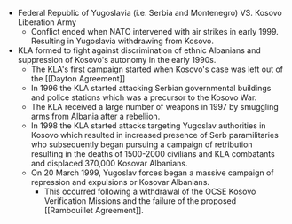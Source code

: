 
- Federal Republic of Yugoslavia (i.e. Serbia and Montenegro) VS. Kosovo Liberation Army
	- Conflict ended when NATO intervened with air strikes in early 1999. Resulting in Yugoslavia withdrawing from Kosovo. 
- KLA formed to fight against discrimination of ethnic Albanians and suppression of Kosovo's autonomy in the early 1990s.
	- The KLA's first campaign started when Kosovo's case was left out of the [[Dayton Agreement]] 
	- In 1996 the KLA started attacking Serbian governmental buildings and police stations which was a precursor to the Kosovo War.
	- The KLA received a large number of weapons in 1997 by smuggling arms from Albania after a rebellion. 
	- In 1998 the KLA started attacks targeting Yugoslav authorities in Kosovo which resulted in increased presence of Serb paramilitaries who subsequently began pursuing a campaign of retribution resulting in the deaths of 1500-2000 civilians and KLA combatants and displaced 370,000 Kosovar Albanians.
	- On 20 March 1999, Yugoslav forces began a massive campaign of repression and expulsions or Kosovar Albanians.
		- This occurred following a withdrawal of the OCSE Kosovo Verification Missions and the failure of the proposed [[Rambouillet Agreement]].

 